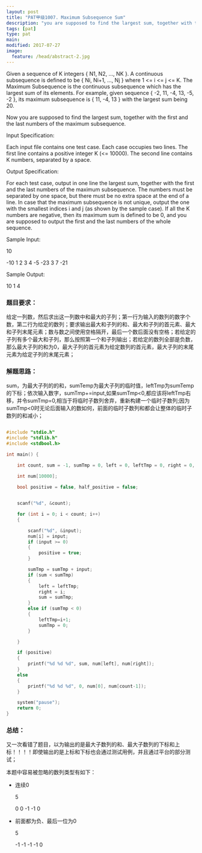 ```yaml
---
layout: post
title: "PAT甲级1007. Maximum Subsequence Sum"
description: "you are supposed to find the largest sum, together with the first and the last numbers of the maximum subsequence"
tags: [pat]
type: pat
main: 
modified: 2017-07-27
image:
  feature: /head/abstract-2.jpg
---
```


Given a sequence of K integers { N1, N2, ..., NK }. A continuous subsequence is defined to be { Ni, Ni+1, ..., Nj } where 1 <= i <= j <= K. The Maximum Subsequence is the continuous subsequence which has the largest sum of its elements. For example, given sequence { -2, 11, -4, 13, -5, -2 }, its maximum subsequence is { 11, -4, 13 } with the largest sum being 20.

Now you are supposed to find the largest sum, together with the first and the last numbers of the maximum subsequence.

Input Specification:

Each input file contains one test case. Each case occupies two lines. The first line contains a positive integer K (<= 10000). The second line contains K numbers, separated by a space.

Output Specification:

For each test case, output in one line the largest sum, together with the first and the last numbers of the maximum subsequence. The numbers must be separated by one space, but there must be no extra space at the end of a line. In case that the maximum subsequence is not unique, output the one with the smallest indices i and j (as shown by the sample case). If all the K numbers are negative, then its maximum sum is defined to be 0, and you are supposed to output the first and the last numbers of the whole sequence.

Sample Input:

10

-10 1 2 3 4 -5 -23 3 7 -21

Sample Output:

10 1 4

### 题目要求：

给定一列数，然后求出这一列数中和最大的子列；第一行为输入的数列的数字个数，第二行为给定的数列；要求输出最大和子列的和、最大和子列的首元素、最大和子列末尾元素；数与数之间使用空格隔开，最后一个数后面没有空格；若给定的子列有多个最大和子列，那么按照第一个和子列输出；若给定的数列全部是负数，那么最大子列的和为0，最大子列的首元素为给定数列的首元素，最大子列的末尾元素为给定子列的末尾元素；

### 解题思路：

sum，为最大子列的的和，sumTemp为最大子列的临时值，leftTmp为sumTemp的下标；依次输入数字，sumTmp+=input,如果sumTmp<0,都应该将leftTmp右移，并令sumTmp=0,相当于将临时子数列舍弃，重新构建一个临时子数列;因为sumTmp<0时无论后面输入的数如何，前面的临时子数列和都会让整体的临时子数列的和减小；


```c

#include "stdio.h"
#include "stdlib.h"
#include <stdbool.h>

int main() {

	int count, sum = -1, sumTmp = 0, left = 0, leftTmp = 0, right = 0, input, first, last;
	
	int num[10000];

	bool positive = false, half_positive = false;


	scanf("%d", &count);

	for (int i = 0; i < count; i++)
	{

		scanf("%d", &input);
		num[i] = input;
		if (input >= 0)
		{
			positive = true;
		}

		sumTmp = sumTmp + input;
		if (sum < sumTmp)
		{
			left = leftTmp;
			right = i;
			sum = sumTmp;
		}
		else if (sumTmp < 0)
		{
			leftTmp=i+1;
			sumTmp = 0;
		}

	}

	if (positive)
	{
		printf("%d %d %d", sum, num[left], num[right]);
	}
	else
	{
		printf("%d %d %d", 0, num[0], num[count-1]);
	}

	system("pause");
	return 0;
}
```

### 总结：

又一次看错了题目，以为输出的是最大子数列的和、最大子数列的下标和上标！！！！即使输出的是上标和下标也会通过测试用例，并且通过平台的部分测试；

本题中容易被忽略的数列类型有如下：

* 连续0

  5
 
  0 0 -1 -1 0

* 前面都为负、最后一位为0

  5

  -1 -1 -1 -1 0

   


